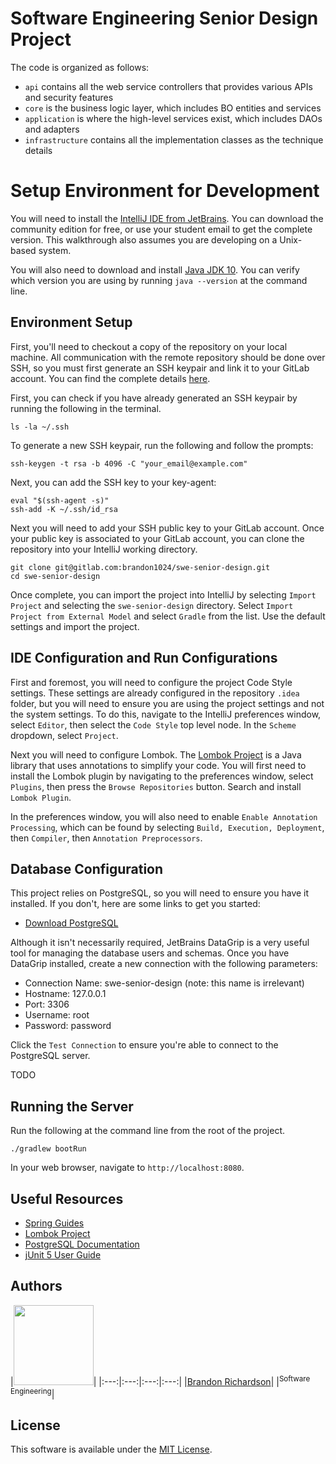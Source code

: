 # Software Engineering Senior Design Project 
The code is organized as follows:
- `api` contains all the web service controllers that provides various APIs and security features
- `core` is the business logic layer, which includes BO entities and services
- `application` is where the high-level services exist, which includes DAOs and adapters
- `infrastructure` contains all the implementation classes as the technique details


# Setup Environment for Development
You will need to install the [IntelliJ IDE from JetBrains](https://www.jetbrains.com/idea/). You can download the community edition for free, or use your student email to get the complete version. This walkthrough also assumes you are developing on a Unix-based system.

You will also need to download and install [Java JDK 10](http://www.oracle.com/technetwork/java/javase/downloads/jdk10-downloads-4416644.html). You can verify which version you are using by running `java --version` at the command line.

## Environment Setup
First, you'll need to checkout a copy of the repository on your local machine. All communication with the remote repository should be done over SSH, so you must first generate an SSH keypair and link it to your GitLab account. You can find the complete details [here](https://docs.gitlab.com/ee/ssh/).

First, you can check if you have already generated an SSH keypair by running the following in the terminal.
```
ls -la ~/.ssh
```

To generate a new SSH keypair, run the following and follow the prompts:
```
ssh-keygen -t rsa -b 4096 -C "your_email@example.com"
```

Next, you can add the SSH key to your key-agent:
```
eval "$(ssh-agent -s)"
ssh-add -K ~/.ssh/id_rsa
```

Next you will need to add your SSH public key to your GitLab account. Once your public key is associated to your GitLab account, you can clone the repository into your IntelliJ working directory.

```
git clone git@gitlab.com:brandon1024/swe-senior-design.git
cd swe-senior-design
```

Once complete, you can import the project into IntelliJ by selecting `Import Project` and selecting the `swe-senior-design` directory. Select `Import Project from External Model` and select `Gradle` from the list. Use the default settings and import the project.

## IDE Configuration and Run Configurations
First and foremost, you will need to configure the project Code Style settings. These settings are already configured in the repository `.idea` folder, but you will need to ensure you are using the project settings and not the system settings. To do this, navigate to the IntelliJ preferences window, select `Editor`, then select the `Code Style` top level node. In the `Scheme` dropdown, select `Project`.

Next you will need to configure Lombok. The [Lombok Project](https://projectlombok.org/) is a Java library that uses annotations to simplify your code. You will first need to install the Lombok plugin by navigating to the preferences window, select `Plugins`, then press the `Browse Repositories` button. Search and install `Lombok Plugin`.

In the preferences window, you will also need to enable `Enable Annotation Processing`, which can be found by selecting `Build, Execution, Deployment`, then `Compiler`, then `Annotation Preprocessors`.

## Database Configuration
This project relies on PostgreSQL, so you will need to ensure you have it installed. If you don't, here are some links to get you started:
- [Download PostgreSQL](https://www.postgresql.org/download/)

Although it isn't necessarily required, JetBrains DataGrip is a very useful tool for managing the database users and schemas. Once you have DataGrip installed, create a new connection with the following parameters:
- Connection Name: swe-senior-design (note: this name is irrelevant)
- Hostname: 127.0.0.1
- Port: 3306
- Username: root
- Password: password

Click the `Test Connection` to ensure you're able to connect to the PostgreSQL server.

TODO

## Running the Server
Run the following at the command line from the root of the project.
```
./gradlew bootRun
```

In your web browser, navigate to `http://localhost:8080`.

## Useful Resources
- [Spring Guides](https://spring.io/guides)
- [Lombok Project](https://projectlombok.org/features/all)
- [PostgreSQL Documentation](https://www.postgresql.org/docs/)
- [jUnit 5 User Guide](https://junit.org/junit5/docs/current/user-guide/)

## Authors
|[<img src="https://avatars3.githubusercontent.com/u/22732449?v=3&s=460" width="128">](https://github.com/brandon1024)|
|:---:|:---:|:---:|:---:|
|[Brandon Richardson](https://github.com/brandon1024)|
|<sup>Software Engineering</sup>|

## License
This software is available under the [MIT License](https://opensource.org/licenses/MIT).
